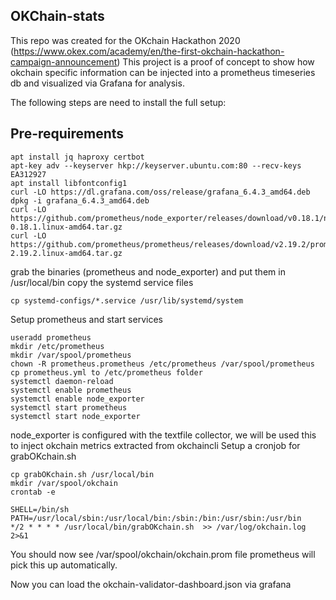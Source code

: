 ## OKChain-stats

This repo was created for the OKchain Hackathon 2020 (https://www.okex.com/academy/en/the-first-okchain-hackathon-campaign-announcement)
This project is a proof of concept to show how okchain specific information can be injected into a prometheus timeseries db and
visualized via Grafana for analysis.

The following steps are need to install the full setup:

## Pre-requirements
```
apt install jq haproxy certbot
apt-key adv --keyserver hkp://keyserver.ubuntu.com:80 --recv-keys EA312927
apt install libfontconfig1
curl -LO https://dl.grafana.com/oss/release/grafana_6.4.3_amd64.deb
dpkg -i grafana_6.4.3_amd64.deb
curl -LO https://github.com/prometheus/node_exporter/releases/download/v0.18.1/node_exporter-0.18.1.linux-amd64.tar.gz
curl -LO https://github.com/prometheus/prometheus/releases/download/v2.19.2/prometheus-2.19.2.linux-amd64.tar.gz
```

grab the binaries (prometheus and node_exporter)  and put them in /usr/local/bin
copy the systemd service files 
```
cp systemd-configs/*.service /usr/lib/systemd/system
```
Setup prometheus and start services
```
useradd prometheus
mkdir /etc/prometheus
mkdir /var/spool/prometheus
chown -R prometheus.prometheus /etc/prometheus /var/spool/prometheus
cp prometheus.yml to /etc/prometheus folder
systemctl daemon-reload
systemctl enable prometheus
systemctl enable node_exporter
systemctl start prometheus
systemctl start node_exporter
```

node_exporter is configured with the textfile collector, we will be used this to inject okchain metrics
extracted from okchaincli
Setup a cronjob for grabOKchain.sh
```
cp grabOKchain.sh /usr/local/bin
mkdir /var/spool/okchain
crontab -e

SHELL=/bin/sh
PATH=/usr/local/sbin:/usr/local/bin:/sbin:/bin:/usr/sbin:/usr/bin
*/2 * * * * /usr/local/bin/grabOKchain.sh  >> /var/log/okchain.log 2>&1
```
You should now see /var/spool/okchain/okchain.prom file
prometheus will pick this up automatically.

Now you can load the okchain-validator-dashboard.json via grafana




